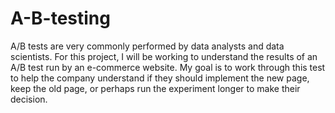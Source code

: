 # A-B-testing

A/B tests are very commonly performed by data analysts and data scientists.
For this project, I will be working to understand the results of an A/B test run by an e-commerce website. My goal is to work through this test to help the company understand if they should implement the new page, keep the old page, or perhaps run the experiment longer to make their decision.
